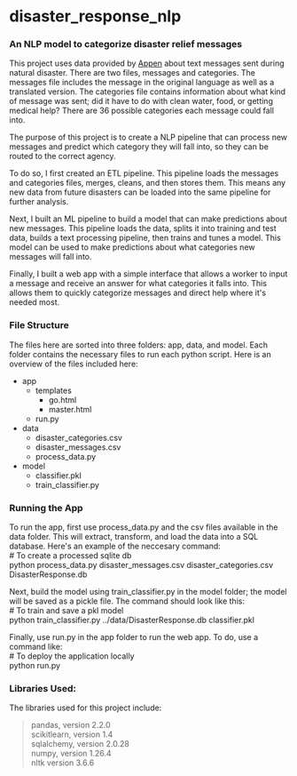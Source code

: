 # disaster_response_nlp
### An NLP model to categorize disaster relief messages 

This project uses data provided by [Appen](https://www.appen.com/) about text messages sent during natural disaster. There are two files, messages and categories. The messages file includes the message in the original language as well as a translated version. The categories file contains information about what kind of message was sent; did it have to do with clean water, food, or getting medical help? There are 36 possible categories each message could fall into. 

The purpose of this project is to create a NLP pipeline that can process new messages and predict which category they will fall into, so they can be routed to the correct agency. 

To do so, I first created an ETL pipeline. This pipeline loads the messages and categories files, merges, cleans, and then stores them. This means any new data from future disasters can be loaded into the same pipeline for further analysis. 

Next, I built an ML pipeline to build a model that can make predictions about new messages. This pipeline loads the data, splits it into training and test data, builds a text processing pipeline, then trains and tunes a model. This model can be used to make predictions about what categories new messages will fall into. 

Finally, I built a web app with a simple interface that allows a worker to input a message and receive an answer for what categories it falls into. This allows them to quickly categorize messages and direct help where it's needed most. 

### File Structure
The files here are sorted into three folders: app, data, and model. Each folder contains the necessary files to run each python script. Here is an overview of the files included here:
- app
    - templates
        - go.html
        - master.html
    - run.py
- data
    - disaster_categories.csv
    - disaster_messages.csv
    - process_data.py
- model
    - classifier.pkl
    - train_classifier.py



### Running the App
To run the app, first use process_data.py and the csv files available in the data folder. This will extract, transform, and load the data into a SQL database. Here's an example of the neccesary command: <br>
    # To create a processed sqlite db <br>
    python process_data.py disaster_messages.csv disaster_categories.csv DisasterResponse.db

Next, build the model using train_classifier.py in the model folder; the model will be saved as a pickle file. The command should look like this: <br>
    # To train and save a pkl model <br>
    python train_classifier.py ../data/DisasterResponse.db classifier.pkl

Finally, use run.py in the app folder to run the web app. To do, use a command like: <br>
    # To deploy the application locally <br>
    python run.py


### Libraries Used: 
The libraries used for this project include:
> pandas, version 2.2.0 <br>
> scikitlearn, version 1.4 <br>
> sqlalchemy, version 2.0.28 <br>
> numpy, version 1.26.4 <br>
> nltk version 3.6.6 


